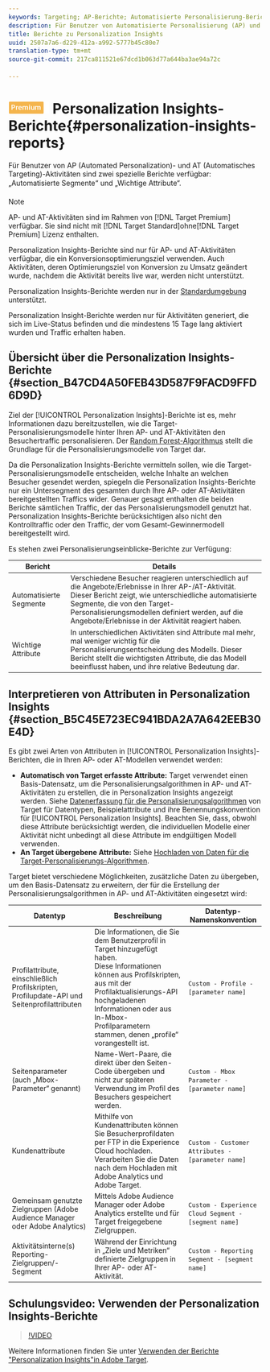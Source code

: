 ```yaml
---
keywords: Targeting; AP-Berichte; Automatisierte Personalisierung-Berichte; auto-target; auto target; Auto-Target-Bericht; Auto Target-Bericht; Personalisierung; Insights; automatisierte Segmente; FAQ; häufig gestellte Fragen; wichtige Attribute
description: Für Benutzer von Automatisierte Personalisierung (AP) und von Automatisches Targeting (AT) sind zwei spezialisierte Berichte verfügbar, die die Berichte für automatisierte Segmente und wichtige Attribute enthalten.
title: Berichte zu Personalization Insights
uuid: 2507a7a6-d229-412a-a992-5777b45c80e7
translation-type: tm+mt
source-git-commit: 217ca811521e67dcd1b063d77a644ba3ae94a72c

---
```



# ![PREMIUM](/help/assets/premium.png) Personalization Insights-Berichte{#personalization-insights-reports}

Für Benutzer von AP (Automated Personalization)- und AT (Automatisches Targeting)-Aktivitäten sind zwei spezielle Berichte verfügbar: „Automatisierte Segmente“ und „Wichtige Attribute“.

>[!NOTE]
>
>AP- und AT-Aktivitäten sind im Rahmen von [!DNL Target Premium] verfügbar. Sie sind nicht mit [!DNL Target Standard]ohne[!DNL Target Premium] Lizenz enthalten.
>
>Personalization Insights-Berichte sind nur für AP- und AT-Aktivitäten verfügbar, die ein Konversionsoptimierungsziel verwenden. Auch Aktivitäten, deren Optimierungsziel von Konversion zu Umsatz geändert wurde, nachdem die Aktivität bereits live war, werden nicht unterstützt.
>
>Personalization Insights-Berichte werden nur in der [Standardumgebung](../../administrating-target/hosts.md) unterstützt.
>
>Personalization Insight-Berichte werden nur für Aktivitäten generiert, die sich im Live-Status befinden und die mindestens 15 Tage lang aktiviert wurden und Traffic erhalten haben.

## Übersicht über die Personalization Insights-Berichte {#section_B47CD4A50FEB43D587F9FACD9FFD6D9D}

Ziel der [!UICONTROL Personalization Insights]-Berichte ist es, mehr Informationen dazu bereitzustellen, wie die Target-Personalisierungsmodelle hinter Ihren AP- und AT-Aktivitäten den Besuchertraffic personalisieren. Der [Random Forest-Algorithmus](/help/c-activities/t-automated-personalization/algo-random-forest.md) stellt die Grundlage für die Personalisierungsmodelle von Target dar.

Da die Personalization Insights-Berichte vermitteln sollen, wie die Target-Personalisierungsmodelle entscheiden, welche Inhalte an welchen Besucher gesendet werden, spiegeln die Personalization Insights-Berichte nur ein Untersegment des gesamten durch Ihre AP- oder AT-Aktivitäten bereitgestellten Traffics wider. Genauer gesagt enthalten die beiden Berichte sämtlichen Traffic, der das Personalisierungsmodell genutzt hat. Personalization Insights-Berichte berücksichtigen also nicht den Kontrolltraffic oder den Traffic, der vom Gesamt-Gewinnermodell bereitgestellt wird.

Es stehen zwei Personalisierungseinblicke-Berichte zur Verfügung:

| Bericht | Details |
|--- |--- |
| Automatisierte Segmente | Verschiedene Besucher reagieren unterschiedlich auf die Angebote/Erlebnisse in Ihrer AP-/AT-Aktivität. Dieser Bericht zeigt, wie unterschiedliche automatisierte Segmente, die von den Target-Personalisierungsmodellen definiert werden, auf die Angebote/Erlebnisse in der Aktivität reagiert haben. |
| Wichtige Attribute | In unterschiedlichen Aktivitäten sind Attribute mal mehr, mal weniger wichtig für die Personalisierungsentscheidung des Modells. Dieser Bericht stellt die wichtigsten Attribute, die das Modell beeinflusst haben, und ihre relative Bedeutung dar. |

## Interpretieren von Attributen in Personalization Insights {#section_B5C45E723EC941BDA2A7A642EEB30E4D}

Es gibt zwei Arten von Attributen in [!UICONTROL Personalization Insights]-Berichten, die in Ihren AP- oder AT-Modellen verwendet werden:

* **Automatisch von Target erfasste Attribute:** Target verwendet einen Basis-Datensatz, um die Personalisierungsalgorithmen in AP- und AT-Aktivitäten zu erstellen, die in Personalization Insights angezeigt werden. Siehe [Datenerfassung für die Personalisierungsalgorithmen](../../c-activities/t-automated-personalization/ap-data.md#reference_255BD3DE7AD04DC9B766E0BC78961058) von Target für Datentypen, Beispielattribute und ihre Benennungskonvention für [!UICONTROL Personalization Insights]. Beachten Sie, dass, obwohl diese Attribute berücksichtigt werden, die individuellen Modelle einer Aktivität nicht unbedingt all diese Attribute im endgültigen Modell verwenden.
* **An Target übergebene Attribute:** Siehe  [Hochladen von Daten für die Target-Personalisierungs-Algorithmen](../../c-activities/t-automated-personalization/uploading-data-for-the-target-personalization-algorithms.md#concept_85EA505B37E54514A1C8AB91553FEED6).

Target bietet verschiedene Möglichkeiten, zusätzliche Daten zu übergeben, um den Basis-Datensatz zu erweitern, der für die Erstellung der Personalisierungsalgorithmen in AP- und AT-Aktivitäten eingesetzt wird:

| Datentyp | Beschreibung | Datentyp-Namenskonvention |
|--- |--- |--- |
| Profilattribute, einschließlich Profilskripten, Profilupdate-API und Seitenprofilattributen | Die Informationen, die Sie dem Benutzerprofil in Target hinzugefügt haben.<br>Diese Informationen können aus Profilskripten, aus mit der Profilaktualisierungs-API hochgeladenen Informationen oder aus In-Mbox-Profilparametern stammen, denen „profile“ vorangestellt ist. | `Custom - Profile - [parameter name]` |
| Seitenparameter (auch „Mbox-Parameter“ genannt) | Name-Wert-Paare, die direkt über den Seiten-Code übergeben und nicht zur späteren Verwendung im Profil des Besuchers gespeichert werden. | `Custom - Mbox Parameter - [parameter name]` |
| Kundenattribute | Mithilfe von Kundenattributen können Sie Besucherprofildaten per FTP in die Experience Cloud hochladen. Verarbeiten Sie die Daten nach dem Hochladen mit Adobe Analytics und Adobe Target. | `Custom - Customer Attributes - [parameter name]` |
| Gemeinsam genutzte Zielgruppen (Adobe Audience Manager oder Adobe Analytics) | Mittels Adobe Audience Manager oder Adobe Analytics erstellte und für Target freigegebene Zielgruppen. | `Custom - Experience Cloud Segment - [segment name]` |
| Aktivitätsinterne(s) Reporting-Zielgruppen/-Segment | Während der Einrichtung in „Ziele und Metriken“ definierte Zielgruppen in Ihrer AP- oder AT-Aktivität. | `Custom - Reporting Segment - [segment name]` |

## Schulungsvideo: Verwenden der Personalization Insights-Berichte

>[!VIDEO](https://video.tv.adobe.com/v/25601/?captions=ger)

Weitere Informationen finden Sie unter [Verwenden der Berichte "Personalization Insights"in Adobe Target](https://helpx.adobe.com/target/kt/using/personalization-insights-report-feature-video-use.html).
